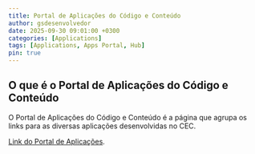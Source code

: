 ```yaml
---
title: Portal de Aplicações do Código e Conteúdo
author: gsdesenvolvedor
date: 2025-09-30 09:01:00 +0300
categories: [Applications]
tags: [Applications, Apps Portal, Hub]
pin: true
---
```


## O que é o Portal de Aplicações do Código e Conteúdo

O Portal de Aplicações do Código e Conteúdo é a página que agrupa os links para as diversas aplicações desenvolvidas no CEC.

[Link do Portal de Aplicações](https://codigoeconteudo.com.br/hub).